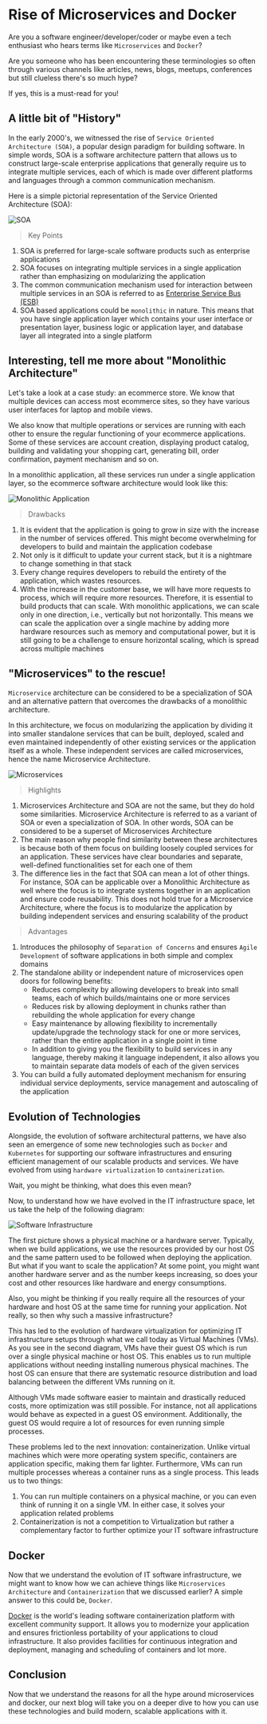 # Rise of Microservices and Docker

Are you a software engineer/developer/coder or maybe even a tech enthusiast who hears terms like `Microservices` and `Docker`? 

Are you someone who has been encountering these terminologies so often through various channels like articles, news, blogs, meetups, conferences but still clueless there's so much hype?

If yes, this is a must-read for you!

## A little bit of "History"

In the early 2000's, we witnessed the rise of `Service Oriented Architecture (SOA)`, a popular design paradigm for building software. In simple words, SOA is a software architecture pattern that allows us to construct large-scale enterprise applications that generally require us to integrate multiple services, each of which is made over different platforms and languages through a common communication mechanism.

Here is a simple pictorial representation of the Service Oriented Architecture (SOA):

![SOA](../images/microservices-docker-image-one.jpg)

> Key Points

1. SOA is preferred for large-scale software products such as enterprise applications
2. SOA focuses on integrating multiple services in a single application rather than emphasizing on modularizing the application
3. The common communication mechanism used for interaction between multiple services in an SOA is referred to as [Enterprise Service Bus (ESB)](https://en.wikipedia.org/wiki/Enterprise_service_bus)
4. SOA based applications could be `monolithic` in nature. This means that you have single application layer which contains your user interface or presentation layer, business logic or application layer, and database layer all integrated into a single platform

##  Interesting, tell me more about "Monolithic Architecture"

Let's take a look at a case study: an ecommerce store. We know that multiple devices can access most ecommerce sites, so they have various user interfaces for laptop and mobile views. 

We also know that multiple operations or services are running with each other to ensure the regular functioning of your ecommerce applications. Some of these services are account creation, displaying product catalog, building and validating your shopping cart, generating bill, order confirmation, payment mechanism and so on. 

In a monolithic application, all these services run under a single application layer, so the ecommerce software architecture would look like this:

![Monolithic Application](../images/microservices-docker-image-two.jpg)

> Drawbacks

1. It is evident that the application is going to grow in size with the increase in the number of services offered. This might become overwhelming for developers to build and maintain the application codebase
2. Not only is it difficult to update your current stack, but it is a nightmare to change something in that stack
3. Every change requires developers to rebuild the entirety of the application, which wastes resources.
4. With the increase in the customer base, we will have more requests to process, which will require more resources. Therefore, it is essential to build products that can scale. With monolithic applications, we can scale only in one direction, i.e., vertically but not horizontally. This means we can scale the application over a single machine by adding more hardware resources such as memory and computational power, but it is still going to be a challenge to ensure horizontal scaling, which is spread across multiple machines

## "Microservices" to the rescue!

`Microservice` architecture can be considered to be a specialization of SOA and an alternative pattern that overcomes the drawbacks of a monolithic architecture. 

In this architecture, we focus on modularizing the application by dividing it into smaller standalone services that can be built, deployed, scaled and even maintained independently of other existing services or the application itself as a whole. These independent services are called microservices, hence the name Microservice Architecture.

![Microservices](../images/microservices-docker-image-three.jpg)

> Highlights

1. Microservices Architecture and SOA are not the same, but they do hold some similarities. Microservice Architecture is referred to as a variant of SOA or even a specialization of SOA. In other words, SOA can be considered to be a superset of Microservices Architecture
2. The main reason why people find similarity between these architectures is because both of them focus on building loosely coupled services for an application. These services have clear boundaries and separate, well-defined functionalities set for each one of them
3. The difference lies in the fact that SOA can mean a lot of other things. For instance, SOA can be applicable over a Monolithic Architecture as well where the focus is to integrate systems together in an application and ensure code reusability. This does not hold true for a Microservice Architecture, where the focus is to modularize the application by building independent services and ensuring scalability of the product

> Advantages

1. Introduces the philosophy of `Separation of Concerns` and ensures `Agile Development` of software applications in both simple and complex domains
2. The standalone ability or independent nature of microservices open doors for following benefits:
   - Reduces complexity by allowing developers to break into small teams, each of which builds/maintains one or more services
   - Reduces risk by allowing deployment in chunks rather than rebuilding the whole application for every change
   - Easy maintenance by allowing flexibility to incrementally update/upgrade the technology stack for one or more services, rather than the entire application in a single point in time
   - In addition to giving you the flexibility to build services in any language, thereby making it language independent, it also allows you to maintain separate data models of each of the given services
3. You can build a fully automated deployment mechanism for ensuring individual service deployments, service management and autoscaling of the application

## Evolution of Technologies

Alongside, the evolution of software architectural patterns, we have also seen an emergence of some new technologies such as `Docker` and `Kubernetes` for supporting our software infrastructures and ensuring efficient management of our scalable products and services. We have evolved from using `hardware virtualization` to `containerization`. 

Wait, you might be thinking, what does this even mean?

Now, to understand how we have evolved in the IT infrastructure space, let us take the help of the following diagram:

![Software Infrastructure](../images/microservices-docker-image-four.jpg)

The first picture shows a physical machine or a hardware server. Typically, when we build applications, we use the resources provided by our host OS and the same pattern used to be followed when deploying the application. But what if you want to scale the application? At some point, you might want another hardware server and as the number keeps increasing, so does your cost and other resources like hardware and energy consumptions.

Also, you might be thinking if you really require all the resources of your hardware and host OS at the same time for running your application. Not really, so then why such a massive infrastructure?

This has led to the evolution of hardware virtualization for optimizing IT infrastructure setups through what we call today as Virtual Machines (VMs). As you see in the second diagram, VMs have their guest OS which is run over a single physical machine or host OS. This enables us to run multiple applications without needing installing numerous physical machines. The host OS can ensure that there are systematic resource distribution and load balancing between the different VMs running on it.

Although VMs made software easier to maintain and drastically reduced costs, more optimization was still possible. For instance, not all applications would behave as expected in a guest OS environment. Additionally, the guest OS would require a lot of resources for even running simple processes. 

These problems led to the next innovation: containerization.
Unlike virtual machines which were more operating system specific, containers are application specific, making them far lighter. Furthermore, VMs can run multiple processes whereas a container runs as a single process. This leads us to two things:
1. You can run multiple containers on a physical machine, or you can even think of running it on a single VM. In either case, it solves your application related problems
2. Containerization is not a competition to Virtualization but rather a complementary factor to further optimize your IT software infrastructure

## Docker

Now that we understand the evolution of IT software infrastructure, we might want to know how we can achieve things like `Microservices Architecture` and `Containerization` that we discussed earlier? A simple answer to this could be, `Docker`.

[Docker](https://www.docker.com/) is the world's leading software containerization platform with excellent community support. It allows you to modernize your application and ensures frictionless portability of your applications to cloud infrastructure. It also provides facilities for continuous integration and deployment, managing and scheduling of containers and lot more.

## Conclusion

Now that we understand the reasons for all the hype around microservices and docker, our next blog will take you on a deeper dive to how you can use these technologies and build modern, scalable applications with it.
